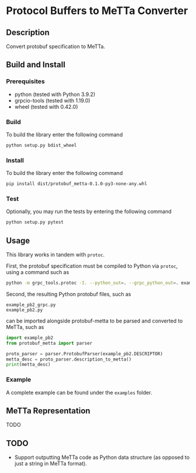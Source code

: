 # Protocol Buffers to MeTTa Converter

## Description

Convert protobuf specification to MeTTa.

## Build and Install

### Prerequisites

- python (tested with Python 3.9.2)
- grpcio-tools (tested with 1.19.0)
- wheel (tested with 0.42.0)

### Build

To build the library enter the following command

```bash
python setup.py bdist_wheel
```

### Install

To build the library enter the following command

```bash
pip install dist/protobuf_metta-0.1.0-py3-none-any.whl
```

### Test

Optionally, you may run the tests by entering the following command

```Bash
python setup.py pytest
```

## Usage

This library works in tandem with `protoc`.

First, the protobuf specification must be compiled to Python via
`protoc`, using a command such as

```bash
python -m grpc_tools.protoc -I. --python_out=. --grpc_python_out=. example.proto
```

Second, the resulting Python protobuf files, such as

```
example_pb2_grpc.py
example_pb2.py
```

can be imported alongside protobuf-metta to be parsed and converted to
MeTTa, such as

```python
import example_pb2
from protobuf_metta import parser

proto_parser = parser.ProtobufParser(example_pb2.DESCRIPTOR)
metta_desc = proto_parser.description_to_metta()
print(metta_desc)
```

### Example

A complete example can be found under the `examples` folder.

## MeTTa Representation

TODO

## TODO

- Support outputting MeTTa code as Python data structure (as opposed to
  just a string in MeTTa format).
